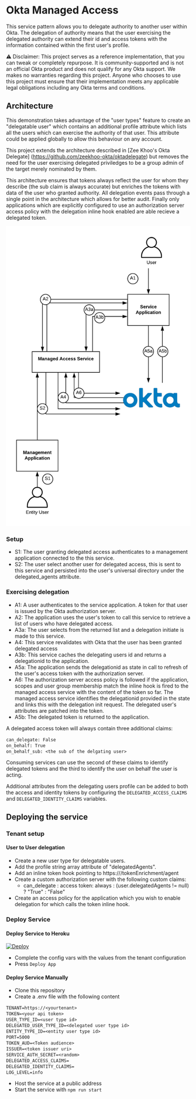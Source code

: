 # Okta Managed Access

This service pattern allows you to delegate authority to another user within Okta.
The delegation of authority means that the user exercising the delegated
authority can extend their id and access tokens with the information contained
within the first user's profile.

:warning: Disclaimer: This project serves as a reference implementation, that
you can tweak or completely repurpose. It is community-supported and is not an
official Okta product and does not qualify for any Okta support. We makes no
warranties regarding this project. Anyone who chooses to use this project must
ensure that their implementation meets any applicable legal obligations
including any Okta terms and conditions.

## Architecture

This demonstration takes advantage of the "user types" feature to
create an "delegatable user" which contains an additional profile attribute
which lists all the users which can exercise the authority of that user. This
attribute could be applied globally to allow this behaviour on any account.

This project extends the architecture described in [Zee Khoo's Okta Delegate]
(https://github.com/zeekhoo-okta/oktadelegate) but removes the need for the
user exercising delegated priviledges to be a group admin of the target merely
nominated by them.

This architecture ensures that tokens always reflect the user for whom they
describe (the sub claim is always accurate) but enriches the tokens with data of
the user who granted authority. All delegation events pass through a single
point in the architecture which allows for better audit. Finally only
applications which are explicitly configured to use an authorization server
access policy with the delegation inline hook enabled are able recieve a
delegated token.

![Architecture Diagram](architecture.png "Architecture diagram")

### Setup
- S1: The user granting delegated access authenticates to a management application
  connected to the this service.
- S2: The user select another user for delegated access, this is sent to this
  service and persisted into the user's universal directory under the
  delegated_agents attribute.

### Exercising delegation

- A1: A user authenticates to the service application. A token for that user is issued by the Okta authorization server.
- A2: The application uses the user's token to call this service to retrieve a list of users who have
  delegated access.
- A3a: The user selects from the returned list and a delegation initiate is made
  to this service.
- A4: This service revalidates with Okta that the user has been granted
  delegated access
- A3b: This service caches the delegating users id and returns a delegationid to the application.
- A5a: The application sends the delegationid as state in call to refresh of the user's
  access token with the authorization server.
- A6: The authorization server access policy is followed if the application,
  scopes and user group membership match the inline hook is fired to the managed
  access service with the content of the token so far. The managed access
  service identifies the delegationid provided in the state and links this with the delegation init
  request. The delegated user's attributes are patched into the token.
- A5b: The delegated token is returned to the application.

A delegated access token will always contain three additional claims:
```
can_delegate: False
on_behalf: True
on_behalf_sub: <the sub of the delgating user>
```

Consuming services can use the second of these claims to identify delegated
tokens and the third to identify the user on behalf the user is acting.

Additional attributes from the delegating users profile can be added to both 
the access and identity tokens by configuring the ```DELEGATED_ACCESS_CLAIMS``` 
and ```DELEGATED_IDENTITY_CLAIMS``` variables.

## Deploying the service

### Tenant setup

#### User to User delegation

- Create a new user type for delegatable users.
- Add the profile string array attribute of "delegatedAgents".
- Add an inline token hook pointing to https://<serviceURI>/tokenEnrichment/agent
- Create a custom authorization server with the following custom claims:
    - can_delegate : access token: always : (user.delegatedAgents != null) ? "True" :
      "False"
- Create an access policy for the application which you wish to enable
  delegation for which calls the token inline hook.

### Deploy Service

#### Deploy Service to Heroku

[![Deploy](https://www.herokucdn.com/deploy/button.svg)](https://heroku.com/deploy)

- Complete the config vars with the values from the tenant configuration
- Press  ```Deploy App```

#### Deploy Service Manually

- Clone this repository
- Create a .env file with the following content
```
TENANT=https://<yourtenant>
TOKEN=<your api token>
USER_TYPE_ID=<user type id>
DELEGATED_USER_TYPE_ID=<delegated user type id>
ENTITY_TYPE_ID=<entity user type id>
PORT=5000
TOKEN_AUD=<Token audience>
ISSUER=<token issuer uri>
SERVICE_AUTH_SECRET=<random>
DELEGATED_ACCESS_CLAIMS=
DELEGATED_IDENTITY_CLAIMS=
LOG_LEVEL=info
```
- Host the service at a public address
- Start the service with ```npm run start```

